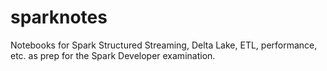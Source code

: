 # sparknotes
Notebooks for Spark Structured Streaming, Delta Lake, ETL, performance, etc. as prep for the Spark Developer examination.
